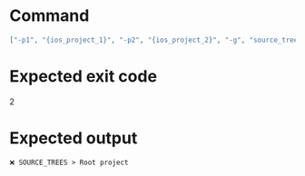 # Command
```json
["-p1", "{ios_project_1}", "-p2", "{ios_project_2}", "-g", "source_trees", "-t", "NewFramework", "-f", "console"]
```

# Expected exit code
2

# Expected output
```
❌ SOURCE_TREES > Root project


```
